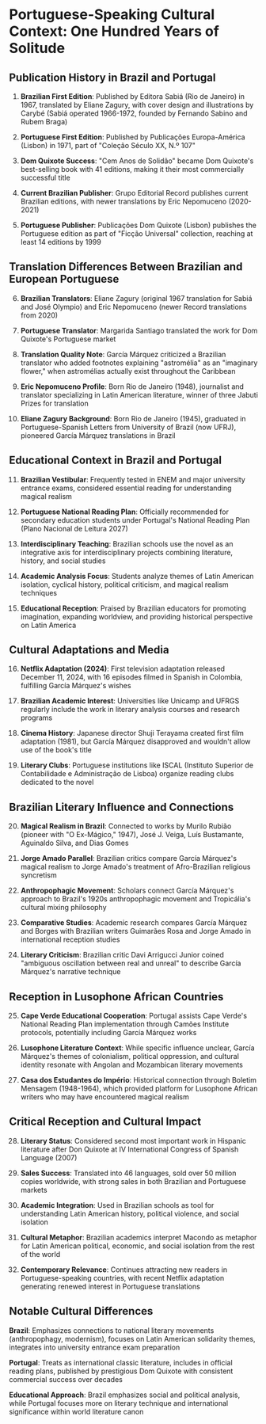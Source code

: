# Portuguese-Speaking Cultural Context: One Hundred Years of Solitude

## Publication History in Brazil and Portugal

1. **Brazilian First Edition**: Published by Editora Sabiá (Rio de Janeiro) in 1967, translated by Eliane Zagury, with cover design and illustrations by Carybé (Sabiá operated 1966-1972, founded by Fernando Sabino and Rubem Braga)

2. **Portuguese First Edition**: Published by Publicações Europa-América (Lisbon) in 1971, part of "Coleção Século XX, N.º 107"

3. **Dom Quixote Success**: "Cem Anos de Solidão" became Dom Quixote's best-selling book with 41 editions, making it their most commercially successful title

4. **Current Brazilian Publisher**: Grupo Editorial Record publishes current Brazilian editions, with newer translations by Eric Nepomuceno (2020-2021)

5. **Portuguese Publisher**: Publicações Dom Quixote (Lisbon) publishes the Portuguese edition as part of "Ficção Universal" collection, reaching at least 14 editions by 1999

## Translation Differences Between Brazilian and European Portuguese

6. **Brazilian Translators**: Eliane Zagury (original 1967 translation for Sabiá and José Olympio) and Eric Nepomuceno (newer Record translations from 2020)

7. **Portuguese Translator**: Margarida Santiago translated the work for Dom Quixote's Portuguese market

8. **Translation Quality Note**: García Márquez criticized a Brazilian translator who added footnotes explaining "astromélia" as an "imaginary flower," when astromélias actually exist throughout the Caribbean

9. **Eric Nepomuceno Profile**: Born Rio de Janeiro (1948), journalist and translator specializing in Latin American literature, winner of three Jabuti Prizes for translation

10. **Eliane Zagury Background**: Born Rio de Janeiro (1945), graduated in Portuguese-Spanish Letters from University of Brazil (now UFRJ), pioneered García Márquez translations in Brazil

## Educational Context in Brazil and Portugal

11. **Brazilian Vestibular**: Frequently tested in ENEM and major university entrance exams, considered essential reading for understanding magical realism

12. **Portuguese National Reading Plan**: Officially recommended for secondary education students under Portugal's National Reading Plan (Plano Nacional de Leitura 2027)

13. **Interdisciplinary Teaching**: Brazilian schools use the novel as an integrative axis for interdisciplinary projects combining literature, history, and social studies

14. **Academic Analysis Focus**: Students analyze themes of Latin American isolation, cyclical history, political criticism, and magical realism techniques

15. **Educational Reception**: Praised by Brazilian educators for promoting imagination, expanding worldview, and providing historical perspective on Latin America

## Cultural Adaptations and Media

16. **Netflix Adaptation (2024)**: First television adaptation released December 11, 2024, with 16 episodes filmed in Spanish in Colombia, fulfilling García Márquez's wishes

17. **Brazilian Academic Interest**: Universities like Unicamp and UFRGS regularly include the work in literary analysis courses and research programs

18. **Cinema History**: Japanese director Shuji Terayama created first film adaptation (1981), but García Márquez disapproved and wouldn't allow use of the book's title

19. **Literary Clubs**: Portuguese institutions like ISCAL (Instituto Superior de Contabilidade e Administração de Lisboa) organize reading clubs dedicated to the novel

## Brazilian Literary Influence and Connections

20. **Magical Realism in Brazil**: Connected to works by Murilo Rubião (pioneer with "O Ex-Mágico," 1947), José J. Veiga, Luís Bustamante, Aguinaldo Silva, and Dias Gomes

21. **Jorge Amado Parallel**: Brazilian critics compare García Márquez's magical realism to Jorge Amado's treatment of Afro-Brazilian religious syncretism

22. **Anthropophagic Movement**: Scholars connect García Márquez's approach to Brazil's 1920s anthropophagic movement and Tropicália's cultural mixing philosophy

23. **Comparative Studies**: Academic research compares García Márquez and Borges with Brazilian writers Guimarães Rosa and Jorge Amado in international reception studies

24. **Literary Criticism**: Brazilian critic Davi Arrigucci Junior coined "ambiguous oscillation between real and unreal" to describe García Márquez's narrative technique

## Reception in Lusophone African Countries

25. **Cape Verde Educational Cooperation**: Portugal assists Cape Verde's National Reading Plan implementation through Camões Institute protocols, potentially including García Márquez works

26. **Lusophone Literature Context**: While specific influence unclear, García Márquez's themes of colonialism, political oppression, and cultural identity resonate with Angolan and Mozambican literary movements

27. **Casa dos Estudantes do Império**: Historical connection through Boletim Mensagem (1948-1964), which provided platform for Lusophone African writers who may have encountered magical realism

## Critical Reception and Cultural Impact

28. **Literary Status**: Considered second most important work in Hispanic literature after Don Quixote at IV International Congress of Spanish Language (2007)

29. **Sales Success**: Translated into 46 languages, sold over 50 million copies worldwide, with strong sales in both Brazilian and Portuguese markets

30. **Academic Integration**: Used in Brazilian schools as tool for understanding Latin American history, political violence, and social isolation

31. **Cultural Metaphor**: Brazilian academics interpret Macondo as metaphor for Latin American political, economic, and social isolation from the rest of the world

32. **Contemporary Relevance**: Continues attracting new readers in Portuguese-speaking countries, with recent Netflix adaptation generating renewed interest in Portuguese translations

## Notable Cultural Differences

**Brazil**: Emphasizes connections to national literary movements (anthropophagy, modernism), focuses on Latin American solidarity themes, integrates into university entrance exam preparation

**Portugal**: Treats as international classic literature, includes in official reading plans, published by prestigious Dom Quixote with consistent commercial success over decades

**Educational Approach**: Brazil emphasizes social and political analysis, while Portugal focuses more on literary technique and international significance within world literature canon